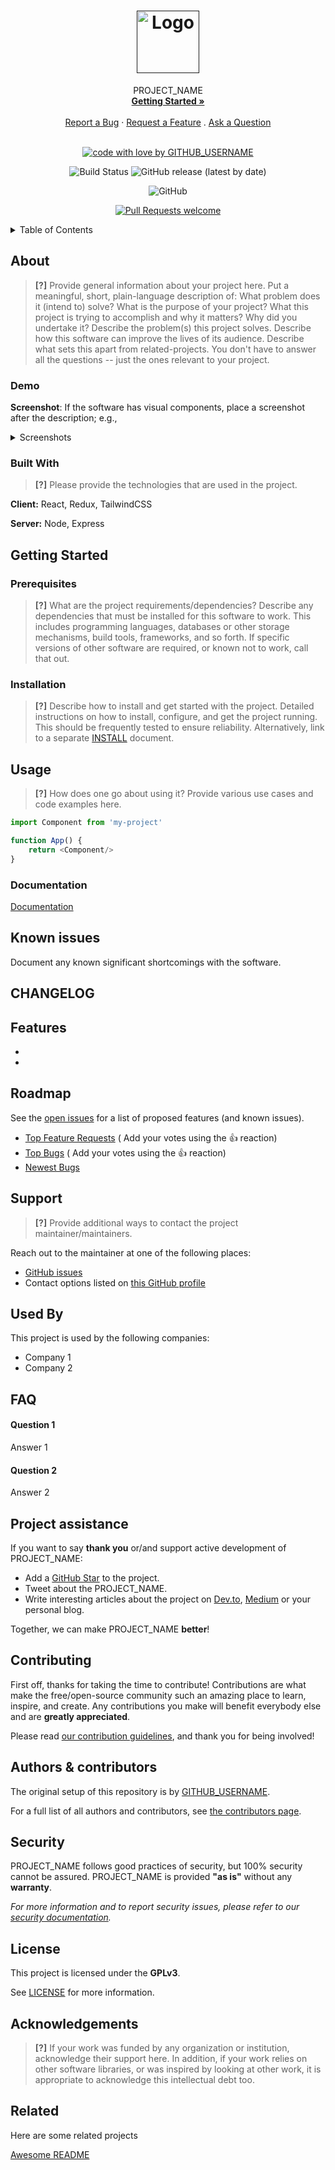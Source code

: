 <h1 align="center">
  <a href="">
    <img src="" alt="Logo" width="100" height="100">
  </a>
</h1>

<div align="center">
  PROJECT_NAME
  <br />
  <a href="#getting-started"><strong>Getting Started »</strong></a>
  <br />
  <br />
  <a href="https://github.com/GITHUB_USERNAME/REPO_SLUG/issues/new?assignees=&labels=bug&template=BUG_REPORT.md&title=bug%3A+">Report a Bug</a>
  ·
  <a href="https://github.com/GITHUB_USERNAME/REPO_SLUG/issues/new?assignees=&labels=enhancement&template=FEATURE_REQUEST.md&title=feat%3A+">Request a Feature</a>
  .
  <a href="https://github.com/GITHUB_USERNAME/REPO_SLUG/issues/new?assignees=&labels=question&template=SUPPORT_QUESTION.md&title=support%3A+">Ask a Question</a>
</div>

<div align="center">
<br />

[![code with love by GITHUB_USERNAME](https://img.shields.io/badge/%3C%2F%3E%20with%20%E2%99%A5%20by-GITHUB_USERNAME-ff1414.svg?style=flat-square)](https://github.com/GITHUB_USERNAME)

![Build Status](https://github.com/GITHUB_USERNAME/REPO_SLUG/actions/workflows/ACTION.yaml/badge.svg?branch=BRANCH)
![GitHub release (latest by date)](https://img.shields.io/github/v/release/GITHUB_USERNAME/REPO_SLUG)

![GitHub](https://img.shields.io/github/license/GITHUB_USERNAME/REPO_SLUG)

[![Pull Requests welcome](https://img.shields.io/badge/PRs-welcome-ff69b4.svg?style=flat-square)](https://github.com/GITHUB_USERNAME/REPO_SLUG/issues?q=is%3Aissue+is%3Aopen+label%3A%22help+wanted%22)

<!-- You can add more badges from this site: https://shields.io/ -->

</div>

<details>
<summary>Table of Contents</summary>

- [About](#about)
    - [Demo](#demo)
    - [Built With](#built-with)
- [Getting Started](#getting-started)
    - [Prerequisites](#prerequisites)
    - [Installation](#installation)
- [Usage](#usage)
    - [Documentation](#documentation)
- [Known issues](#known-issues)
- [CHANGELOG](#changelog)
- [Features](#features)
- [Roadmap](#roadmap)
- [Support](#support)
- [Used By](#used-by)
- [FAQ](#faq)
- [Project assistance](#project-assistance)
- [Contributing](#contributing)
- [Authors & contributors](#authors--contributors)
- [Security](#security)
- [License](#license)
- [Acknowledgements](#acknowledgements)
- [Related](#related)

</details>

## About

> **[?]**
> Provide general information about your project here.
> Put a meaningful, short, plain-language description of:
> What problem does it (intend to) solve?
> What is the purpose of your project?
> What this project is trying to accomplish and why it matters?
> Why did you undertake it?
> Describe the problem(s) this project solves.
> Describe how this software can improve the lives of its audience.
> Describe what sets this apart from related-projects.
> You don't have to answer all the questions -- just the ones relevant to your project.

### Demo

**Screenshot**: If the software has visual components, place a screenshot after the description; e.g.,

<details>
<summary>Screenshots</summary>
<br>

> **[?]**
> Please provide your screenshots here.

|                               Home Page                               |                               Login Page                               |
| :-------------------------------------------------------------------: | :--------------------------------------------------------------------: |
| <img src="docs/images/screenshot.png" title="Home Page" width="100%"> | <img src="docs/images/screenshot.png" title="Login Page" width="100%"> |

</details>

### Built With

> **[?]**
> Please provide the technologies that are used in the project.

**Client:** React, Redux, TailwindCSS

**Server:** Node, Express

## Getting Started

### Prerequisites

> **[?]**
> What are the project requirements/dependencies?
> Describe any dependencies that must be installed for this software to work. This includes programming languages, databases or other storage mechanisms, build tools, frameworks, and so forth. If specific versions of other software are required, or known not to work, call that out.

### Installation

> **[?]**
> Describe how to install and get started with the project.
> Detailed instructions on how to install, configure, and get the project running. This should be frequently tested to ensure reliability. Alternatively, link to a separate [INSTALL](INSTALL.md) document.

## Usage

> **[?]**
> How does one go about using it?
> Provide various use cases and code examples here.

```javascript
import Component from 'my-project'

function App() {
    return <Component/>
}
```

### Documentation

[Documentation](https://linktodocumentation)

## Known issues

Document any known significant shortcomings with the software.

## CHANGELOG

## Features

-
-

## Roadmap

See the [open issues](https://github.com/GITHUB_USERNAME/REPO_SLUG/issues) for a list of proposed features (and known
issues).

- [Top Feature Requests](https://github.com/GITHUB_USERNAME/REPO_SLUG/issues?q=label%3Aenhancement+is%3Aopen+sort%3Areactions-%2B1-desc) (
  Add your votes using the 👍 reaction)
- [Top Bugs](https://github.com/GITHUB_USERNAME/REPO_SLUG/issues?q=is%3Aissue+is%3Aopen+label%3Abug+sort%3Areactions-%2B1-desc) (
  Add your votes using the 👍 reaction)
- [Newest Bugs](https://github.com/GITHUB_USERNAME/REPO_SLUG/issues?q=is%3Aopen+is%3Aissue+label%3Abug)

## Support

> **[?]**
> Provide additional ways to contact the project maintainer/maintainers.

Reach out to the maintainer at one of the following places:

- [GitHub issues](https://github.com/GITHUB_USERNAME/REPO_SLUG/issues/new?assignees=&labels=question&template=SUPPORT_QUESTION.md&title=support%3A+)
- Contact options listed on [this GitHub profile](https://github.com/GITHUB_USERNAME)

## Used By

This project is used by the following companies:

- Company 1
- Company 2

## FAQ

#### Question 1

Answer 1

#### Question 2

Answer 2

## Project assistance

If you want to say **thank you** or/and support active development of PROJECT_NAME:

- Add a [GitHub Star](https://github.com/GITHUB_USERNAME/REPO_SLUG) to the project.
- Tweet about the PROJECT_NAME.
- Write interesting articles about the project on [Dev.to](https://dev.to/), [Medium](https://medium.com/) or your
  personal blog.

Together, we can make PROJECT_NAME **better**!

## Contributing

First off, thanks for taking the time to contribute! Contributions are what make the free/open-source community such an
amazing place to learn, inspire, and create. Any contributions you make will benefit everybody else and are **greatly
appreciated**.

Please read [our contribution guidelines](docs/CONTRIBUTING.md), and thank you for being involved!

## Authors & contributors

The original setup of this repository is by [GITHUB_USERNAME](https://github.com/GITHUB_USERNAME).

For a full list of all authors and contributors,
see [the contributors page](https://github.com/GITHUB_USERNAME/REPO_SLUG/contributors).

## Security

PROJECT_NAME follows good practices of security, but 100% security cannot be assured. PROJECT_NAME is provided **"as
is"** without any **warranty**.

_For more information and to report security issues, please refer to our [security documentation](docs/SECURITY.md)._

## License

This project is licensed under the **GPLv3**.

See [LICENSE](LICENSE) for more information.

## Acknowledgements

> **[?]**
> If your work was funded by any organization or institution, acknowledge their support here.
> In addition, if your work relies on other software libraries, or was inspired by looking at other work, it is appropriate to acknowledge this intellectual debt too.

## Related

Here are some related projects

[Awesome README](https://github.com/matiassingers/awesome-readme)


